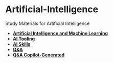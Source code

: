 # Artificial-Intelligence
Study Materials for Artificial Intelligence


* **[Artificial Intelligence and Machine Learning](./AI-ML.md)**
* **[AI Tooling](./AI-Tooling.md)**
* **[AI Skills](./AI_Skills.md)**
* **[Q&A](./Q&A_Artificial_Intelligence.md)**
* **[Q&A Copilot-Generated](./AI-Q&A-GitHub-Copilot-genereated.md)**
